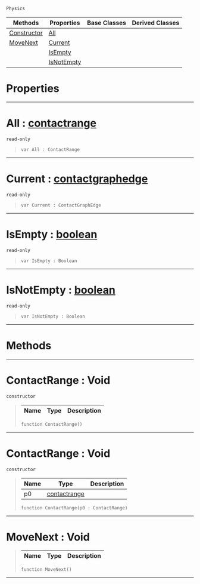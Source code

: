  `Physics`

|Methods|Properties|Base Classes|Derived Classes|
|---|---|---|---|
|[ Constructor](https://github.com/zeroengineteam/ZeroDocs/code_reference/class_reference/contactrange.markdown#contactrange-void)|[ All](https://github.com/zeroengineteam/ZeroDocs/code_reference/class_reference/contactrange.markdown#all-zero-engine-document)| | |
|[ MoveNext](https://github.com/zeroengineteam/ZeroDocs/code_reference/class_reference/contactrange.markdown#movenext-void)|[ Current](https://github.com/zeroengineteam/ZeroDocs/code_reference/class_reference/contactrange.markdown#current-zero-engine-docu)| | |
| |[ IsEmpty](https://github.com/zeroengineteam/ZeroDocs/code_reference/class_reference/contactrange.markdown#isempty-zero-engine-docu)| | |
| |[ IsNotEmpty](https://github.com/zeroengineteam/ZeroDocs/code_reference/class_reference/contactrange.markdown#isnotempty-zero-engine-d)| | |


 #  Properties


---  
 #  All : [contactrange](https://github.com/zeroengineteam/ZeroDocs/code_reference/class_reference/contactrange.markdown)

 `read-only`

> 
> ``` lang=cpp, name=Zilch
> var All : ContactRange


---  
 #  Current : [contactgraphedge](https://github.com/zeroengineteam/ZeroDocs/code_reference/class_reference/contactgraphedge.markdown)

 `read-only`

> 
> ``` lang=cpp, name=Zilch
> var Current : ContactGraphEdge


---  
 #  IsEmpty : [boolean](https://github.com/zeroengineteam/ZeroDocs/code_reference/zilch_base_types/boolean.markdown)

 `read-only`

> 
> ``` lang=cpp, name=Zilch
> var IsEmpty : Boolean


---  
 #  IsNotEmpty : [boolean](https://github.com/zeroengineteam/ZeroDocs/code_reference/zilch_base_types/boolean.markdown)

 `read-only`

> 
> ``` lang=cpp, name=Zilch
> var IsNotEmpty : Boolean


---  
 #  Methods


---  
 #  ContactRange : Void

 `constructor`

> 
> |Name|Type|Description|
> |---|---|---|
> ``` lang=cpp, name=Zilch
> function ContactRange()
> ``` 


---  
 #  ContactRange : Void

 `constructor`

> 
> |Name|Type|Description|
> |---|---|---|
> |p0|[contactrange](https://github.com/zeroengineteam/ZeroDocs/code_reference/class_reference/contactrange.markdown)| |
> ``` lang=cpp, name=Zilch
> function ContactRange(p0 : ContactRange)
> ``` 


---  
 #  MoveNext : Void

> 
> |Name|Type|Description|
> |---|---|---|
> ``` lang=cpp, name=Zilch
> function MoveNext()
> ``` 


---  
 

 
